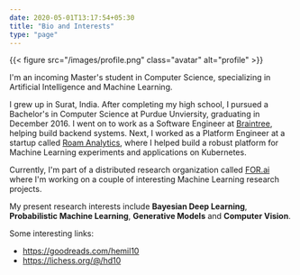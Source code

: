 ```yaml
---
date: 2020-05-01T13:17:54+05:30
title: "Bio and Interests"
type: "page"
---
```


{{< figure src="/images/profile.png" class="avatar" alt="profile" >}}

I'm an incoming Master's student in Computer Science, specializing in Artificial Intelligence and Machine Learning.

I grew up in Surat, India. After completing my high school, I pursued a Bachelor's in Computer Science at Purdue Unviersity, graduating in December 2016. I went on to work as a Software Engineer at [Braintree](https://www.braintreepayments.com/), helping build backend systems. Next, I worked as a Platform Engineer at a startup called [Roam Analytics](https://roamanalytics.com/), where I helped build a robust platform for Machine Learning experiments and applications on Kubernetes.

Currently, I'm part of a distributed research organization called [FOR.ai](https://for.ai/) where I'm working on a couple of interesting Machine Learning research projects.

My present research interests include **Bayesian Deep Learning**, **Probabilistic Machine Learning**, **Generative Models** and **Computer Vision**.

Some interesting links:

- https://goodreads.com/hemil10
- https://lichess.org/@/hd10
